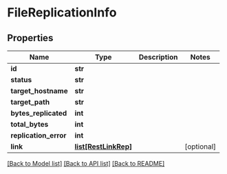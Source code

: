 # FileReplicationInfo

## Properties
Name | Type | Description | Notes
------------ | ------------- | ------------- | -------------
**id** | **str** |  | 
**status** | **str** |  | 
**target_hostname** | **str** |  | 
**target_path** | **str** |  | 
**bytes_replicated** | **int** |  | 
**total_bytes** | **int** |  | 
**replication_error** | **int** |  | 
**link** | [**list[RestLinkRep]**](RestLinkRep.md) |  | [optional] 

[[Back to Model list]](../README.md#documentation-for-models) [[Back to API list]](../README.md#documentation-for-api-endpoints) [[Back to README]](../README.md)


